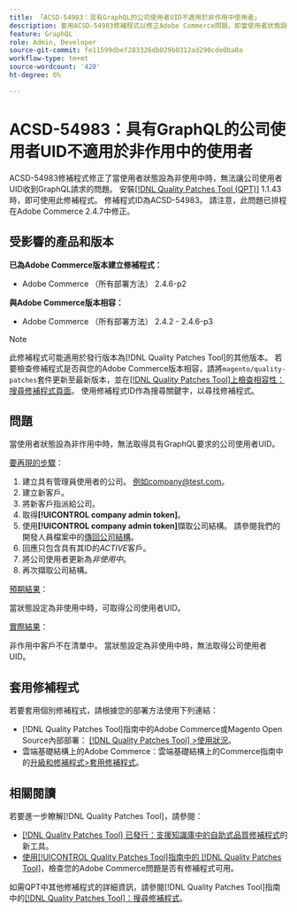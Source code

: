```yaml
---
title: 「ACSD-54983：具有GraphQL的公司使用者UID不適用於非作用中使用者」
description: 套用ACSD-54983修補程式以修正Adobe Commerce問題，即當使用者狀態設為非使用中時，無法取得具有GraphQL要求的公司使用者UID。
feature: GraphQL
role: Admin, Developer
source-git-commit: fe11599dbef283326db029b0312ad290cde0ba0a
workflow-type: tm+mt
source-wordcount: '420'
ht-degree: 0%

---
```


# ACSD-54983：具有GraphQL的公司使用者UID不適用於非作用中的使用者

ACSD-54983修補程式修正了當使用者狀態設為非使用中時，無法讓公司使用者UID收到GraphQL請求的問題。 安裝[[!DNL Quality Patches Tool (QPT)]](https://experienceleague.adobe.com/en/docs/commerce-knowledge-base/kb/announcements/commerce-announcements/magento-quality-patches-released-new-tool-to-self-serve-quality-patches) 1.1.43時，即可使用此修補程式。 修補程式ID為ACSD-54983。 請注意，此問題已排程在Adobe Commerce 2.4.7中修正。

## 受影響的產品和版本

**已為Adobe Commerce版本建立修補程式：**

* Adobe Commerce （所有部署方法） 2.4.6-p2

**與Adobe Commerce版本相容：**

* Adobe Commerce （所有部署方法） 2.4.2 - 2.4.6-p3

>[!NOTE]
>
>此修補程式可能適用於發行版本為[!DNL Quality Patches Tool]的其他版本。 若要檢查修補程式是否與您的Adobe Commerce版本相容，請將`magento/quality-patches`套件更新至最新版本，並在[[!DNL Quality Patches Tool]上檢查相容性：搜尋修補程式頁面](https://experienceleague.adobe.com/tools/commerce-quality-patches/index.html)。 使用修補程式ID作為搜尋關鍵字，以尋找修補程式。

## 問題

當使用者狀態設為非作用中時，無法取得具有GraphQL要求的公司使用者UID。

<u>要再現的步驟</u>：

1. 建立具有管理員使用者的公司。 例如company@test.com。
1. 建立新客戶。
1. 將新客戶指派給公司。
1. 取得&#x200B;**[!UICONTROL company admin token]**。
1. 使用&#x200B;**[!UICONTROL company admin token]**&#x200B;擷取公司結構。 請參閱我們的開發人員檔案中的[傳回公司結構](https://developer.adobe.com/commerce/webapi/graphql/schema/b2b/company/queries/company/#return-the-company-structure)。
1. 回應只包含具有其ID的&#x200B;*ACTIVE*&#x200B;客戶。
1. 將公司使用者更新為&#x200B;*非使用中*。
1. 再次擷取公司結構。

<u>預期結果</u>：

當狀態設定為非使用中時，可取得公司使用者UID。

<u>實際結果</u>：

非作用中客戶不在清單中。 當狀態設定為非使用中時，無法取得公司使用者UID。

## 套用修補程式

若要套用個別修補程式，請根據您的部署方法使用下列連結：

* [!DNL Quality Patches Tool]指南中的Adobe Commerce或Magento Open Source內部部署： [[!DNL Quality Patches Tool] >使用狀況](/help/tools/quality-patches-tool/usage.md)。
* 雲端基礎結構上的Adobe Commerce：雲端基礎結構上的Commerce指南中的[升級和修補程式>套用修補程式](https://experienceleague.adobe.com/docs/commerce-cloud-service/user-guide/develop/upgrade/apply-patches.html)。

## 相關閱讀

若要進一步瞭解[!DNL Quality Patches Tool]，請參閱：

* [[!DNL Quality Patches Tool] 已發行：支援知識庫中的自助式品質修補程式](https://experienceleague.adobe.com/en/docs/commerce-knowledge-base/kb/announcements/commerce-announcements/magento-quality-patches-released-new-tool-to-self-serve-quality-patches)的新工具。
* [使用[!UICONTROL Quality Patches Tool]指南中的 [!DNL Quality Patches Tool]](/help/tools/quality-patches-tool/patches-available-in-qpt/check-patch-for-magento-issue-with-magento-quality-patches.md)，檢查您的Adobe Commerce問題是否有修補程式可用。


如需QPT中其他修補程式的詳細資訊，請參閱[!DNL Quality Patches Tool]指南中的[[!DNL Quality Patches Tool]：搜尋修補程式](https://experienceleague.adobe.com/tools/commerce-quality-patches/index.html)。
